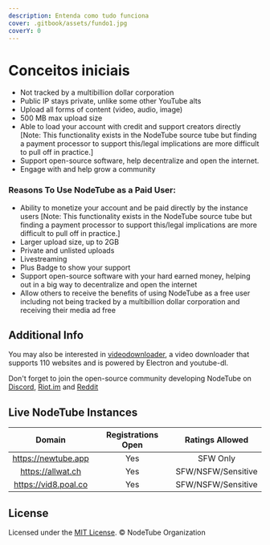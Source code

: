 ```yaml
---
description: Entenda como tudo funciona
cover: .gitbook/assets/fundo1.jpg
coverY: 0
---
```


# Conceitos iniciais

* Not tracked by a multibillion dollar corporation
* Public IP stays private, unlike some other YouTube alts
* Upload all forms of content (video, audio, image)
* 500 MB max upload size
* Able to load your account with credit and support creators directly \[Note: This functionality exists in the NodeTube source tube but finding a payment processor to support this/legal implications are more difficult to pull off in practice.]
* Support open-source software, help decentralize and open the internet.
* Engage with and help grow a community

### Reasons To Use NodeTube as a Paid User:

* Ability to monetize your account and be paid directly by the instance users \[Note: This functionality exists in the NodeTube source tube but finding a payment processor to support this/legal implications are more difficult to pull off in practice.]
* Larger upload size, up to 2GB
* Private and unlisted uploads
* Livestreaming
* Plus Badge to show your support
* Support open-source software with your hard earned money, helping out in a big way to decentralize and open the internet
* Allow others to receive the benefits of using NodeTube as a free user including not being tracked by a multibillion dollar corporation and receiving their media ad free

## Additional Info

You may also be interested in [videodownloader](https://github.com/mayeaux/videodownloader), a video downloader that supports 110 websites and is powered by Electron and youtube-dl.

Don't forget to join the open-source community developing NodeTube on [Discord](https://discord.gg/ejGah8H), [Riot.im](https://riot.im/app/#/room/#nodetube:matrix.org) and [Reddit](https://reddit.com/r/nodetube)

## Live NodeTube Instances

|        Domain        | Registrations Open |   Ratings Allowed  |
| :------------------: | :----------------: | :----------------: |
|  https://newtube.app |         Yes        |      SFW Only      |
|   https://allwat.ch  |         Yes        | SFW/NSFW/Sensitive |
| https://vid8.poal.co |         Yes        | SFW/NSFW/Sensitive |

## License

Licensed under the [MIT License](broken-reference). © NodeTube Organization
